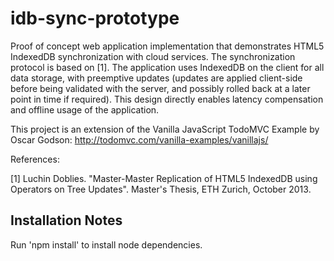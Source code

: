 idb-sync-prototype
==================

Proof of concept web application implementation that demonstrates HTML5 IndexedDB synchronization with cloud services. The synchronization protocol is based on [1]. The application uses IndexedDB on the client for all data storage, with preemptive updates (updates are applied client-side before being validated with the server, and possibly rolled back at a later point in time if required). This design directly enables latency compensation and offline usage of the application.


This project is an extension of the Vanilla JavaScript TodoMVC Example by Oscar Godson: http://todomvc.com/vanilla-examples/vanillajs/


References:

[1] Luchin Doblies. "Master-Master Replication of HTML5 IndexedDB using Operators on Tree Updates". Master's Thesis, ETH Zurich, October 2013.

Installation Notes
-----------------
Run 'npm install' to install node dependencies.

